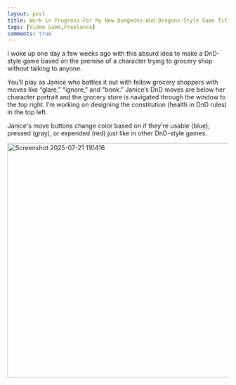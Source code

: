 ```yaml
---
layout: post
title: Work in Progress For My New Dungeons-And-Dragons-Style Game Titled Don't Talk To Me
tags: [Video Game,Freelance]
comments: true
---
```

I woke up one day a few weeks ago with this absurd idea to make a DnD-style game based on the premise of a character trying to grocery shop without talking to anyone.

You’ll play as Janice who battles it out with fellow grocery shoppers with moves like “glare,” “ignore,” and "bonk.” Janice’s DnD moves are below her character portrait and the grocery store is navigated through the window to the top right. I’m working on designing the constitution (health in DnD rules) in the top left.

Janice's move buttons change color based on if they're usable (blue), pressed (gray), or expended (red) just like in other DnD-style games. 

<img width="959" height="532" alt="Screenshot 2025-07-21 110416" src="https://github.com/user-attachments/assets/923376b0-5cd4-42ab-a112-6f6bc7906bb9" />

